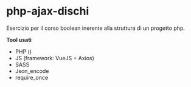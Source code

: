 # php-ajax-dischi

Esercizio per il corso boolean inerente alla struttura di un progetto php.

**Tool usati**

- PHP ()
- JS (framework: VueJS + Axios)
- SASS
- Json_encode
- require_once



